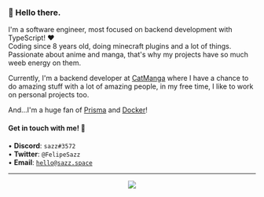 <h3>👋 Hello there.</h3>

I'm a  software engineer, most focused on backend development with TypeScript! ❤
<br>
Coding since 8 years old, doing minecraft plugins and a lot of things. Passionate about anime and manga, that's why my projects have so much weeb energy on them.

Currently, I'm a backend developer at [CatManga](https://catmanga.org) where I have a chance to do amazing stuff with a lot of amazing people, in my free time, I like to work on personal projects too.

And...I'm a huge fan of [Prisma](https://prisma.io) and [Docker](https://docker.com)! 

<h4>Get in touch with me! 🎈</h4>
 
• <strong>Discord</strong>: <code>sazz#3572</code>
<br>
• <strong>Twitter</strong>: <code>@FelipeSazz</code>
<br>
• <strong>Email</strong>: <code>hello@sazz.space</code>

___
<p align="center">
  <img src="https://count.getloli.com/get/@Sazzo?theme=gelbooru" />
</p>
